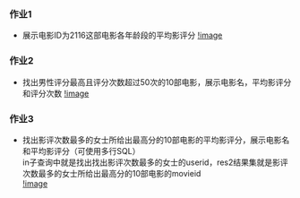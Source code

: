 ### 作业1 ###
- 展示电影ID为2116这部电影各年龄段的平均影评分
[!image](https://github.com/18024509136/hive-sql/blob/master/%E4%BD%9C%E4%B8%9A1.png)

### 作业2 ###
- 找出男性评分最高且评分次数超过50次的10部电影，展示电影名，平均影评分和评分次数
[!image](https://github.com/18024509136/hive-sql/blob/master/%E4%BD%9C%E4%B8%9A2.png)

### 作业3 ###
- 找出影评次数最多的女士所给出最高分的10部电影的平均影评分，展示电影名和平均影评分（可使用多行SQL）  
in子查询中就是找出找出影评次数最多的女士的userid，res2结果集就是影评次数最多的女士所给出最高分的10部电影的movieid  
[!image](https://github.com/18024509136/hive-sql/blob/master/%E4%BD%9C%E4%B8%9A3.png)
